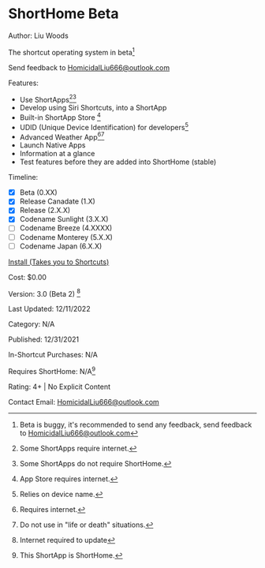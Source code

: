 # ShortHome Beta
Author: Liu Woods

The shortcut operating system in beta[^9]

Send feedback to HomicidalLiu666@outlook.com

Features:

- Use ShortApps[^1][^2]
- Develop using Siri Shortcuts, into a ShortApp
- Built-in ShortApp Store [^3]
- UDID (Unique Device Identification) for developers[^4]
- Advanced Weather App[^5][^6]
- Launch Native Apps
- Information at a glance
- Test features before they are added into ShortHome (stable)

Timeline:
- [x] Beta (0.XX)
- [X] Release Canadate (1.X)
- [x] Release (2.X.X)
- [x] Codename Sunlight (3.X.X)
- [ ] Codename Breeze (4.XXXX)
- [ ] Codename Monterey (5.X.X)
- [ ] Codename Japan (6.X.X)

[^1]: Some ShortApps require internet.
[^2]: Some ShortApps do not require ShortHome.
[^3]: App Store requires internet.
[^4]: Relies on device name.
[^5]: Requires internet.
[^6]: Do not use in "life or death" situations.
[^7]: Internet required to update
[^8]: This ShortApp is ShortHome.
[^9]: Beta is buggy, it's recommended to send any feedback, send feedback to HomicidalLiu666@outlook.com

[Install (Takes you to Shortcuts)](https://www.icloud.com/shortcuts/56f9df5415fe4b92a79e34caf7c0b8cc)

Cost: $0.00

Version: 3.0 (Beta 2) [^7]

Last Updated: 12/11/2022

Category: N/A

Published: 12/31/2021

In-Shortcut Purchases: N/A

Requires ShortHome: N/A[^8]

Rating: 4+ | No Explicit Content

Contact Email: HomicidalLiu666@outlook.com
